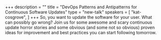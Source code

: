 +++
description = ""
title = "DevOps Patterns and Antipatterns for Continuous Software Updates"
type = "new-talk"
speakers = [
        "kat-cosgrove",
]
+++
So, you want to update the software for your user. What can possibly go wrong? Join us for some awesome and scary continuous update horror stories and some obvious (and some not so obvious) proven ideas for improvement and best practices you can start following tomorrow.